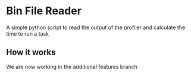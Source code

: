 # Bin File Reader
A simple python script to read the output of the profiler and calculate the time to run a task

## How it works

We are now working in the additional features branch